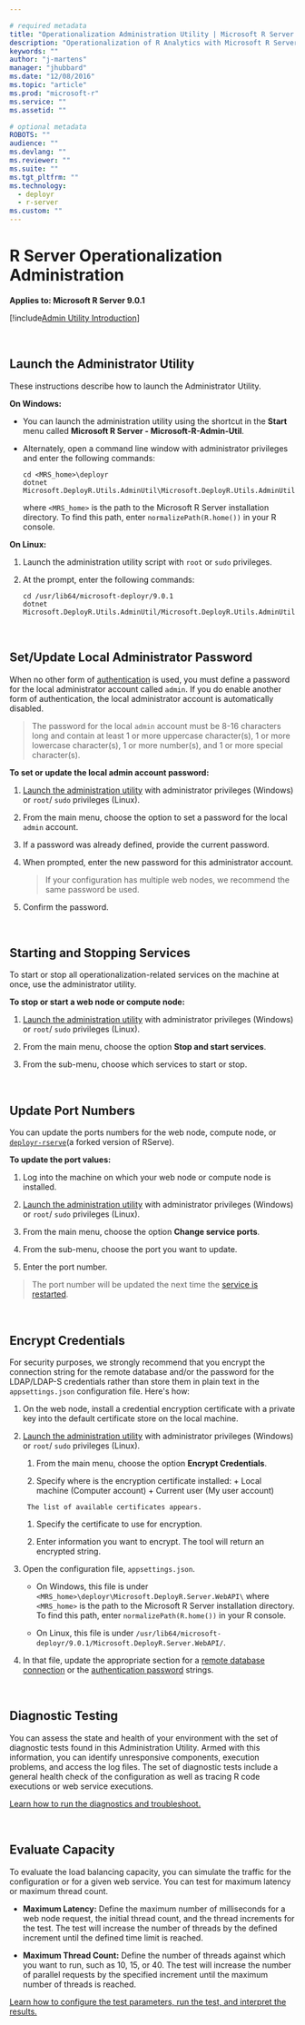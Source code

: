 ```yaml
---

# required metadata
title: "Operationalization Administration Utility | Microsoft R Server Docs"
description: "Operationalization of R Analytics with Microsoft R Server"
keywords: ""
author: "j-martens"
manager: "jhubbard"
ms.date: "12/08/2016"
ms.topic: "article"
ms.prod: "microsoft-r"
ms.service: ""
ms.assetid: ""

# optional metadata
ROBOTS: ""
audience: ""
ms.devlang: ""
ms.reviewer: ""
ms.suite: ""
ms.tgt_pltfrm: ""
ms.technology: 
  - deployr
  - r-server
ms.custom: ""
---
```


# R Server Operationalization Administration

**Applies to:  Microsoft R Server 9.0.1**

[!include[Admin Utility Introduction](../includes/o16n/admin-utility-intro.md)]

<br>
<a name="launch"></a>

## Launch the Administrator Utility

These instructions describe how to launch the Administrator Utility.

**On Windows:**

+ You can launch the administration utility using the shortcut in the **Start** menu called **Microsoft R Server - Microsoft-R-Admin-Util**. 

+ Alternately, open a command line window with administrator privileges and enter the following commands:
  ```
  cd <MRS_home>\deployr
  dotnet Microsoft.DeployR.Utils.AdminUtil\Microsoft.DeployR.Utils.AdminUtil.dll
  ```
  where `<MRS_home>` is the path to the Microsoft R Server installation directory. To find this path, enter `normalizePath(R.home())` in your R console.

**On Linux:**

1. Launch the administration utility script with `root` or `sudo` privileges.

1. At the prompt, enter the following commands:
   ```
   cd /usr/lib64/microsoft-deployr/9.0.1
   dotnet Microsoft.DeployR.Utils.AdminUtil/Microsoft.DeployR.Utils.AdminUtil.dll
   ```

<br><a name="admin-password"></a>

## Set/Update Local Administrator Password

When no other form of [authentication](security-authentication.md) is used, you must define a password for the local administrator account called `admin`.  If you do enable another form of authentication, the local administrator account is automatically disabled.

>The password for the local `admin` account must be 8-16 characters long and contain at least 1 or more uppercase character(s), 1 or more lowercase character(s), 1 or more number(s), and 1 or more special character(s).

**To set or update the local admin account password:**

1. [Launch the administration utility](#launch) with administrator privileges (Windows) or `root`/ `sudo` privileges (Linux).

1. From the main menu, choose the option to set a password for the local `admin` account.

1. If a password was already defined, provide the current password.

1. When prompted, enter the new password for this administrator account. 
   >If your configuration has multiple web nodes, we recommend the same password be used.

1. Confirm the password.

<br><a name="startstop"></a>

## Starting and Stopping Services

To start or stop all operationalization-related services on the machine at once, use the administrator utility. 

**To stop or start a web node or compute node:**

1. [Launch the administration utility](#launch) with administrator privileges (Windows) or `root`/ `sudo` privileges (Linux).

1. From the main menu, choose the option **Stop and start services**.

1. From the sub-menu, choose which services to start or stop.

<br><a name="ports"></a>

## Update Port Numbers

You can update the ports numbers for the web node, compute node, or [`deployr-rserve`](https://github.com/Microsoft/deployr-rserve)(a forked version of RServe).

**To update the port values:**

1. Log into the machine on which your web node or compute node is installed.

1. [Launch the administration utility](#launch) with administrator privileges (Windows) or `root`/ `sudo` privileges (Linux).

1. From the main menu, choose the option **Change service ports**.

1. From the sub-menu, choose the port you want to update.

1. Enter the port number. 

>The port number will be updated the next time the [service is restarted](#startstop).

<br><a name="encrypt"></a>

## Encrypt Credentials 

For security purposes, we strongly recommend that you encrypt the connection string for the remote database and/or the password for the LDAP/LDAP-S credentials rather than store them in plain text in the `appsettings.json` configuration file. Here's how: 
       
1. On the web node, install a credential encryption certificate with a private key into the default certificate store on the local machine. 

1. [Launch the administration utility](#launch) with administrator privileges (Windows) or `root`/ `sudo` privileges (Linux).

      1. From the main menu, choose the option **Encrypt Credentials**.

      1. Specify where is the encryption certificate installed: 
        + Local machine (Computer account)
        + Current user (My user account)

        The list of available certificates appears.

      1. Specify the certificate to use for encryption.

      1. Enter information you want to encrypt.  The tool will return an encrypted string.

1. Open the configuration file, `appsettings.json`.

   + On Windows, this file is under `<MRS_home>\deployr\Microsoft.DeployR.Server.WebAPI\` where `<MRS_home>` is the path to the Microsoft R Server installation directory. To find this path, enter `normalizePath(R.home())` in your R console.

   + On Linux, this file is under `/usr/lib64/microsoft-deployr/9.0.1/Microsoft.DeployR.Server.WebAPI/`.

1. In that file, update the appropriate section for a [remote database connection](configure-remote-database.md#encrypt) or the [authentication password](security-authentication.md#encrypt) strings. 

<br><a name="test"></a>

## Diagnostic Testing

You can assess the state and health of your environment with the set of diagnostic tests found in this Administration Utility. 
Armed with this information, you can identify unresponsive components, execution problems, and access the log files. The set of diagnostic tests include a general health check of the configuration as well as tracing R code executions or web service executions.

[Learn how to run the diagnostics and troubleshoot.](admin-diagnostics.md)

<br><a name="capacity"></a>

## Evaluate Capacity

To evaluate the load balancing capacity, you can simulate the traffic for the configuration or for a given web service. You can test for maximum latency or maximum thread count.
+ **Maximum Latency:** Define the maximum number of milliseconds for a web node request, the initial thread count, and the thread increments for the test. The test will increase the number of threads by the defined increment until the defined time limit is reached.

+ **Maximum Thread Count:** Define the number of threads against which you want to run, such as 10, 15, or 40.  The test will increase the number of parallel requests by the specified increment until the maximum number of threads is reached. 

[Learn how to configure the test parameters, run the test, and interpret the results.](admin-evaluate-capacity.md)